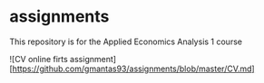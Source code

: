 # assignments
This repository is for the Applied Economics Analysis 1 course 

![CV online firts assignment] [https://github.com/gmantas93/assignments/blob/master/CV.md]
